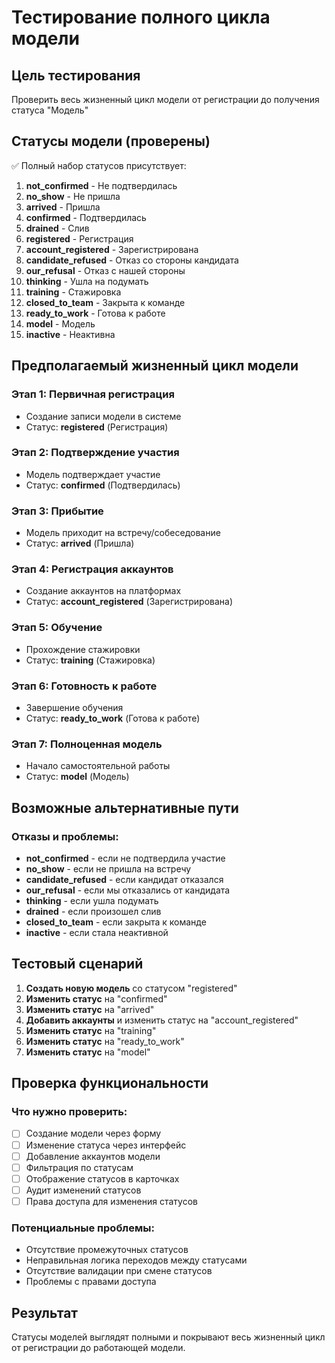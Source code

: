 # Тестирование полного цикла модели

## Цель тестирования
Проверить весь жизненный цикл модели от регистрации до получения статуса "Модель"

## Статусы модели (проверены)
✅ Полный набор статусов присутствует:

1. **not_confirmed** - Не подтвердилась
2. **no_show** - Не пришла  
3. **arrived** - Пришла
4. **confirmed** - Подтвердилась
5. **drained** - Слив
6. **registered** - Регистрация
7. **account_registered** - Зарегистрирована
8. **candidate_refused** - Отказ со стороны кандидата
9. **our_refusal** - Отказ с нашей стороны
10. **thinking** - Ушла на подумать
11. **training** - Стажировка
12. **closed_to_team** - Закрыта к команде
13. **ready_to_work** - Готова к работе
14. **model** - Модель
15. **inactive** - Неактивна

## Предполагаемый жизненный цикл модели

### Этап 1: Первичная регистрация
- Создание записи модели в системе
- Статус: **registered** (Регистрация)

### Этап 2: Подтверждение участия
- Модель подтверждает участие
- Статус: **confirmed** (Подтвердилась)

### Этап 3: Прибытие
- Модель приходит на встречу/собеседование
- Статус: **arrived** (Пришла)

### Этап 4: Регистрация аккаунтов
- Создание аккаунтов на платформах
- Статус: **account_registered** (Зарегистрирована)

### Этап 5: Обучение
- Прохождение стажировки
- Статус: **training** (Стажировка)

### Этап 6: Готовность к работе
- Завершение обучения
- Статус: **ready_to_work** (Готова к работе)

### Этап 7: Полноценная модель
- Начало самостоятельной работы
- Статус: **model** (Модель)

## Возможные альтернативные пути

### Отказы и проблемы:
- **not_confirmed** - если не подтвердила участие
- **no_show** - если не пришла на встречу
- **candidate_refused** - если кандидат отказался
- **our_refusal** - если мы отказались от кандидата
- **thinking** - если ушла подумать
- **drained** - если произошел слив
- **closed_to_team** - если закрыта к команде
- **inactive** - если стала неактивной

## Тестовый сценарий

1. **Создать новую модель** со статусом "registered"
2. **Изменить статус** на "confirmed" 
3. **Изменить статус** на "arrived"
4. **Добавить аккаунты** и изменить статус на "account_registered"
5. **Изменить статус** на "training"
6. **Изменить статус** на "ready_to_work"
7. **Изменить статус** на "model"

## Проверка функциональности

### Что нужно проверить:
- [ ] Создание модели через форму
- [ ] Изменение статуса через интерфейс
- [ ] Добавление аккаунтов модели
- [ ] Фильтрация по статусам
- [ ] Отображение статусов в карточках
- [ ] Аудит изменений статусов
- [ ] Права доступа для изменения статусов

### Потенциальные проблемы:
- Отсутствие промежуточных статусов
- Неправильная логика переходов между статусами
- Отсутствие валидации при смене статусов
- Проблемы с правами доступа

## Результат
Статусы моделей выглядят полными и покрывают весь жизненный цикл от регистрации до работающей модели.
